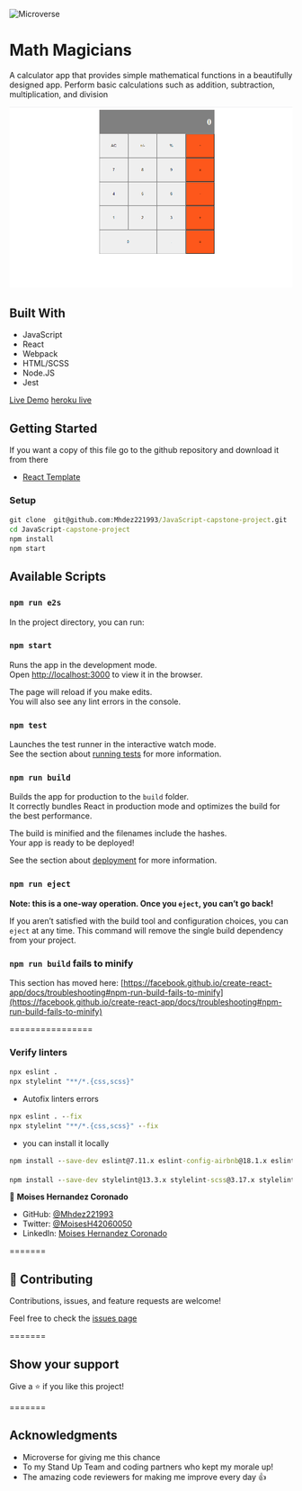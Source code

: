 ![Microverse](https://img.shields.io/badge/Microverse-blueviolet)

# Math Magicians

A calculator app that provides simple mathematical functions in a beautifully designed app.
Perform basic calculations such as addition, subtraction, multiplication, and division

![screeshoot](./src/assess/math-magicians.png)

## Built With

- JavaScript
- React
- Webpack
- HTML/SCSS
- Node.JS
- Jest

[Live Demo](https://mhdez221993.github.io/math-magicians/)
[heroku live](https://math-magicians-001.herokuapp.com/math-magicians/)

## Getting Started

If you want a copy of this file go to the github repository and download it from there

- [React Template](https://github.com/Mhdez221993/react-template)

### Setup

```cmd
git clone  git@github.com:Mhdez221993/JavaScript-capstone-project.git
cd JavaScript-capstone-project
npm install
npm start
```

## Available Scripts

### `npm run e2s`

In the project directory, you can run:

### `npm start`

Runs the app in the development mode.\
Open [http://localhost:3000](http://localhost:3000) to view it in the browser.

The page will reload if you make edits.\
You will also see any lint errors in the console.

### `npm test`

Launches the test runner in the interactive watch mode.\
See the section about [running tests](https://facebook.github.io/create-react-app/docs/running-tests) for more information.

### `npm run build`

Builds the app for production to the `build` folder.\
It correctly bundles React in production mode and optimizes the build for the best performance.

The build is minified and the filenames include the hashes.\
Your app is ready to be deployed!

See the section about [deployment](https://facebook.github.io/create-react-app/docs/deployment) for more information.

### `npm run eject`

**Note: this is a one-way operation. Once you `eject`, you can’t go back!**

If you aren’t satisfied with the build tool and configuration choices, you can `eject` at any time. This command will remove the single build dependency from your project.

### `npm run build` fails to minify

This section has moved here: [https://facebook.github.io/create-react-app/docs/troubleshooting#npm-run-build-fails-to-minify](https://facebook.github.io/create-react-app/docs/troubleshooting#npm-run-build-fails-to-minify)

================

### Verify linters

```cmd
npx eslint .
npx stylelint "**/*.{css,scss}"
```

- Autofix linters errors

```cmd
npx eslint . --fix
npx stylelint "**/*.{css,scss}" --fix
```

- you can install it locally

```cmd
npm install --save-dev eslint@7.11.x eslint-config-airbnb@18.1.x eslint-plugin-import@2.22.x eslint-plugin-jsx-a11y@6.2.x eslint-plugin-react@7.20.x eslint-plugin-react-hooks@2.5.x babel-eslint@10.1.x

npm install --save-dev stylelint@13.3.x stylelint-scss@3.17.x stylelint-config-standard@20.0.x stylelint-csstree-validator
```

👤 **Moises Hernandez Coronado**

- GitHub: [@Mhdez221993](https://github.com/Mhdez221993)
- Twitter: [@MoisesH42060050](https://twitter.com/MoisesH42060050)
- LinkedIn: [Moises Hernandez Coronado](https://www.linkedin.com/in/moises-hernandez-9bbb17145/)

=======

## 🤝 Contributing

Contributions, issues, and feature requests are welcome!

Feel free to check the [issues page](https://github.com/Mhdez221993/math-magicians/issues)

=======

## Show your support

Give a ⭐️ if you like this project!

=======

## Acknowledgments

- Microverse for giving me this chance
- To my Stand Up Team and coding partners who kept my morale up!
- The amazing code reviewers for making me improve every day :thumbsup:
